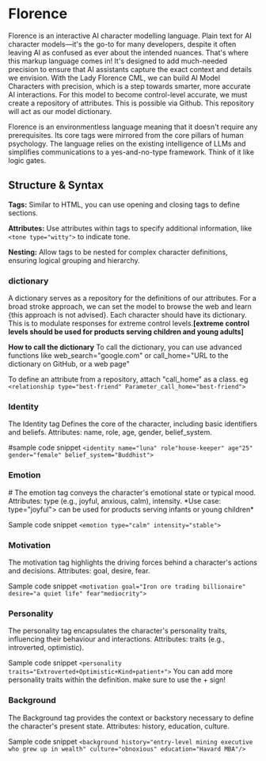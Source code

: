 # Florence
Florence is an interactive AI character modelling language. 
Plain text for AI character models—it's the go-to for many developers, despite it often leaving AI as confused as ever about the intended nuances. That's where this markup language comes in! It's designed to add much-needed precision to ensure that AI assistants capture the exact context and details we envision.
With the Lady Florence CML, we can build AI Model Characters with precision, which is a step towards smarter, more accurate AI interactions.
For this model to become control-level accurate, we must create a repository of attributes. This is possible via Github. This repository will act as our model dictionary. 

Florence is an environmentless language meaning that it doesn't require any prerequisites. Its core tags were mirrored from the core pillars of human psychology. The language relies on the existing intelligence of LLMs and simplifies communications to a yes-and-no-type framework. Think of it like logic gates. 

<h2>Structure & Syntax</h2>
<b>Tags:</b> Similar to HTML, you can use opening and closing tags to define sections.

<b>Attributes:</b> Use attributes within tags to specify additional information, like ```<tone type="witty">``` to indicate tone.

<b>Nesting:</b> Allow tags to be nested for complex character definitions, ensuring logical grouping and hierarchy.

<h3>dictionary</h3>
A dictionary serves as a repository for the definitions of our attributes. For a broad stroke approach, we can set the model to browse the web and learn {this approach is not advised}.
Each character should have its dictionary. This is to modulate responses for extreme control levels.<b>[extreme control levels should be used for products serving children and young adults]</b>

<b>How to call the dictionary</b> 
To call the dictionary, you can use advanced functions like web_search="google.com" or call_home="URL to the dictionary on GitHub, or a web page" 

To define an attribute from a repository, attach "call_home" as a class. eg ```<relationship type="best-friend" Parameter_call_home="best-friend">```

<h3>Identity</h3>
The Identity tag Defines the core of the character, including basic identifiers and beliefs.
Attributes: name, role, age, gender, belief_system.

#sample code snippet
```<identity name="luna" role"house-keeper" age"25" gender="female" belief_system="Buddhist">```

<h3>Emotion</h3>
#<emotion>
The emotion tag conveys the character's emotional state or typical mood.
Attributes: type (e.g., joyful, anxious, calm), intensity.
*Use case: type="joyful"> can be used for products serving infants or young children*

Sample code snippet
```<emotion type="calm" intensity="stable">```

<h3>Motivation</h3>
The motivation tag highlights the driving forces behind a character's actions and decisions.
Attributes: goal, desire, fear.

Sample code snippet
```<motivation goal="Iron ore trading billionaire" desire="a quiet life" fear"mediocrity">```

<h3>Personality</h3>
The personality tag encapsulates the character's personality traits, influencing their behaviour and interactions.
Attributes: traits (e.g., introverted, optimistic).

Sample code snippet
```<personality traits="Extroverted+Optimistic+Kind+patient+">```
You can add more personality traits within the definition. make sure to use the + sign!


<h3>Background</h3>
The Background tag provides the context or backstory necessary to define the character's present state.
Attributes: history, education, culture.

Sample code snippet
```<background history="entry-level mining executive who grew up in wealth" culture="obnoxious" education="Havard MBA"/>```



